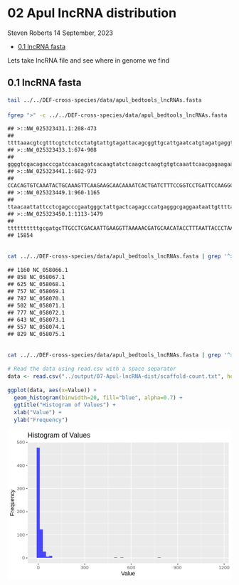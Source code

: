 02 Apul lncRNA distribution
================
Steven Roberts
14 September, 2023

- <a href="#01-lncrna-fasta" id="toc-01-lncrna-fasta">0.1 lncRNA fasta</a>

Lets take lncRNA file and see where in genome we find

## 0.1 lncRNA fasta

``` bash
tail ../../DEF-cross-species/data/apul_bedtools_lncRNAs.fasta

fgrep ">" -c ../../DEF-cross-species/data/apul_bedtools_lncRNAs.fasta
```

    ## >::NW_025323431.1:208-473
    ## ttttaaacgtcgtttcgtctctcctatgtattgtagattacagcggttgcattgaatcatgtagatgaggtttttagtttcacaagtaaggttaaattttatggggcgagtttccccggtagaaaagaaggtatatgtagtaagtccgtgagaaatgtagggacaagtagcgcagtttttgccacaacggaaagaaccacaaggaagttgaggattggcagaattagaagggagtttagctgtaactaataagtcacgaaggttg
    ## >::NW_025323433.1:674-908
    ## ggggtcgacagacccgatccaacagatcacaagtatctcaagctcaagtgtgtcaaattcaacgagaagaaaacgtatcctgaaactttgaagccgcaaccgcgtttaaagtgttacttatatcacaatttctttttttcgttatcaatcctgttaagtcgatttaagcaatctaagctttattttcccgtgtattaaacaccatttagttcaatgtcaacattcgcatgcgtt
    ## >::NW_025323441.1:682-973
    ## CCACAGTGTCAAATACTGCAAAGTTCAAGAAGCAACAAAATCACTGATCTTTCCGGTCCTGATTCCAAGGCAATTGCGATATCATTATGGACACGGATTAAGGCCGTTTCAGTACCGTGAAGTTTTCTTTAATCTttctttttagtcttttttttttttttttctttaatcttcCTCTTTAAATATTCTTCCTAATCACttccaccacaacatgacaatttttGGCTTTTACTCATACCatagaaacacagaaagccacgAGAAATCTCTCAAGAGGGTTCATTTCATACA
    ## >::NW_025323449.1:960-1165
    ## ttaacaattattcctcgagcccgaatgggctattgactcagagcccatgagggcgaggaataattgttttagtaaaatccaactagttggtcaaaaaaatatcaagactaaacgtctttcgcaagttaaagctagacttcaatcctcttttaccgccaaaacattacaaatatggcggcgcgtttcgctactagtgggctataac
    ## >::NW_025323450.1:1113-1479
    ## ttttttttttgcgatgcTTGCCTCGACAATTGAAGGTTAAAAACGATGCAACATACCTTTAATTACCCTAAGTTGTCGAAGCCTCGCTGTTCCAACAAGTACTGCAGTACCGTGATCGGCAACAAATCTGTCATCATAGTAGTGTAACACCTCAAACCCCACTTCAATGTTACTGATtatgcttttcttctttttcacctTTGCGTTTTTCTCTCGCTTAACTTCCTCAGTCGTGGTTTCTTCTTTTAAGAGGTTCTCATCATCGATGGCGAAGGGACCGTACCAATATCGTGGCATAAGAGTGGGAATAAGGGTATCTTGGACCCATTTCCAATATGACTCATAATCGGCCACCTGGAAAAATAA
    ## 15854

``` bash

cat ../../DEF-cross-species/data/apul_bedtools_lncRNAs.fasta | grep '^>' | sed -n 's/.*::\([^:]*\):.*/\1/p' | sort | uniq -c | awk '{$1=$1; print}' |  head
```

    ## 1160 NC_058066.1
    ## 858 NC_058067.1
    ## 625 NC_058068.1
    ## 757 NC_058069.1
    ## 787 NC_058070.1
    ## 502 NC_058071.1
    ## 777 NC_058072.1
    ## 643 NC_058073.1
    ## 557 NC_058074.1
    ## 829 NC_058075.1

``` bash

cat ../../DEF-cross-species/data/apul_bedtools_lncRNAs.fasta | grep '^>' | sed -n 's/.*::\([^:]*\):.*/\1/p' | sort | uniq -c  | awk '{$1=$1; print}' > ../output/07-Apul-lncRNA-dist/scaffold-count.txt
```

``` r
# Read the data using read.csv with a space separator
data <- read.csv("../output/07-Apul-lncRNA-dist/scaffold-count.txt", header = FALSE, sep = " ", col.names = c("Value", "Label"))
```

``` r
ggplot(data, aes(x=Value)) +
  geom_histogram(binwidth=20, fill="blue", alpha=0.7) +
  ggtitle("Histogram of Values") +
  xlab("Value") +
  ylab("Frequency")
```

<img src="07-Apul-lncRNA-dist_files/figure-gfm/unnamed-chunk-5-1.png" style="display: block; margin: auto;" />
